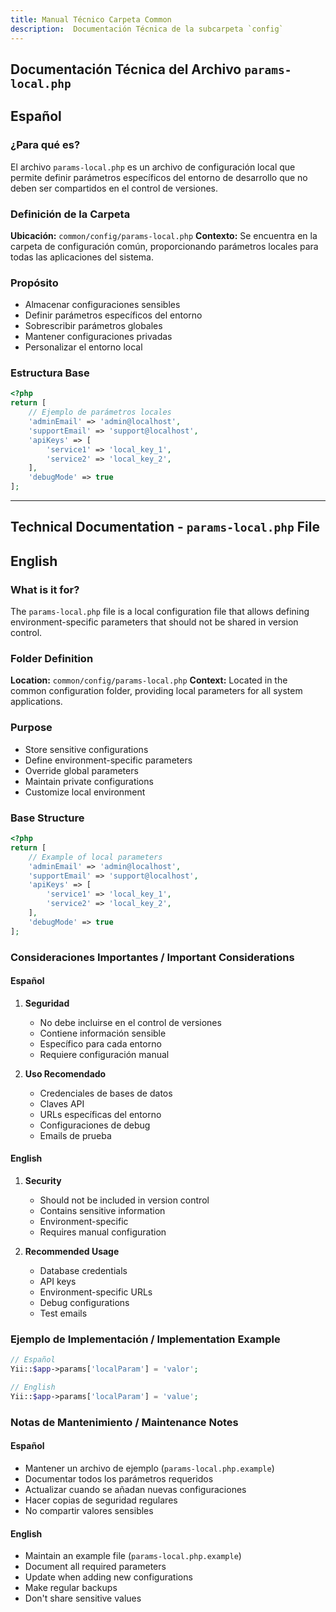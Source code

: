 ```yaml
---
title: Manual Técnico Carpeta Common
description:  Documentación Técnica de la subcarpeta `config`
---
```


## Documentación Técnica del Archivo `params-local.php`

## Español

### ¿Para qué es?
El archivo `params-local.php` es un archivo de configuración local que permite definir parámetros específicos del entorno de desarrollo que no deben ser compartidos en el control de versiones.

### Definición de la Carpeta
**Ubicación:** `common/config/params-local.php`
**Contexto:** Se encuentra en la carpeta de configuración común, proporcionando parámetros locales para todas las aplicaciones del sistema.

### Propósito
- Almacenar configuraciones sensibles
- Definir parámetros específicos del entorno
- Sobrescribir parámetros globales
- Mantener configuraciones privadas
- Personalizar el entorno local

### Estructura Base
```php
<?php
return [
    // Ejemplo de parámetros locales
    'adminEmail' => 'admin@localhost',
    'supportEmail' => 'support@localhost',
    'apiKeys' => [
        'service1' => 'local_key_1',
        'service2' => 'local_key_2',
    ],
    'debugMode' => true
];
```

---

## Technical Documentation - `params-local.php` File

## English

### What is it for?
The `params-local.php` file is a local configuration file that allows defining environment-specific parameters that should not be shared in version control.

### Folder Definition
**Location:** `common/config/params-local.php`
**Context:** Located in the common configuration folder, providing local parameters for all system applications.

### Purpose
- Store sensitive configurations
- Define environment-specific parameters
- Override global parameters
- Maintain private configurations
- Customize local environment

### Base Structure
```php
<?php
return [
    // Example of local parameters
    'adminEmail' => 'admin@localhost',
    'supportEmail' => 'support@localhost',
    'apiKeys' => [
        'service1' => 'local_key_1',
        'service2' => 'local_key_2',
    ],
    'debugMode' => true
];
```

### Consideraciones Importantes / Important Considerations

#### Español
1. **Seguridad**
   - No debe incluirse en el control de versiones
   - Contiene información sensible
   - Específico para cada entorno
   - Requiere configuración manual

2. **Uso Recomendado**
   - Credenciales de bases de datos
   - Claves API
   - URLs específicas del entorno
   - Configuraciones de debug
   - Emails de prueba

#### English
1. **Security**
   - Should not be included in version control
   - Contains sensitive information
   - Environment-specific
   - Requires manual configuration

2. **Recommended Usage**
   - Database credentials
   - API keys
   - Environment-specific URLs
   - Debug configurations
   - Test emails

### Ejemplo de Implementación / Implementation Example

```php
// Español
Yii::$app->params['localParam'] = 'valor';

// English
Yii::$app->params['localParam'] = 'value';
```

### Notas de Mantenimiento / Maintenance Notes

#### Español
- Mantener un archivo de ejemplo (`params-local.php.example`)
- Documentar todos los parámetros requeridos
- Actualizar cuando se añadan nuevas configuraciones
- Hacer copias de seguridad regulares
- No compartir valores sensibles

#### English
- Maintain an example file (`params-local.php.example`)
- Document all required parameters
- Update when adding new configurations
- Make regular backups
- Don't share sensitive values


